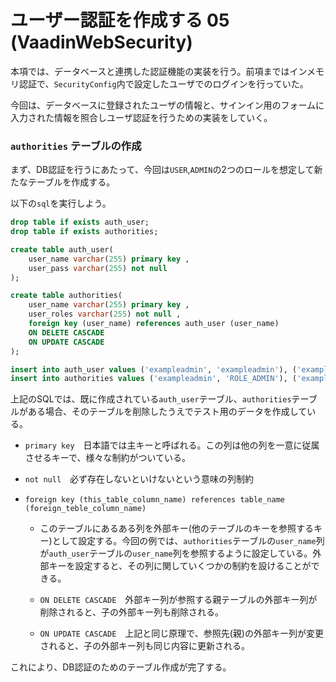 # ユーザー認証を作成する 05 (VaadinWebSecurity)

本項では、データベースと連携した認証機能の実装を行う。前項まではインメモリ認証で、`SecurityConfig`内で設定したユーザでのログインを行っていた。<br>

今回は、データベースに登録されたユーザの情報と、サインイン用のフォームに入力された情報を照合しユーザ認証を行うための実装をしていく。

### `authorities` テーブルの作成

まず、DB認証を行うにあたって、今回は`USER`,`ADMIN`の2つのロールを想定して新たなテーブルを作成する。<br>

以下の`sql`を実行しよう。

```sql
drop table if exists auth_user;
drop table if exists authorities;

create table auth_user(
    user_name varchar(255) primary key ,
    user_pass varchar(255) not null
);

create table authorities(
    user_name varchar(255) primary key ,
    user_roles varchar(255) not null ,
    foreign key (user_name) references auth_user (user_name)
    ON DELETE CASCADE
    ON UPDATE CASCADE
);

insert into auth_user values ('exampleadmin', 'exampleadmin'), ('exampleuser', 'exampleuser');
insert into authorities values ('exampleadmin', 'ROLE_ADMIN'), ('exampleuser', 'ROLE_USER');
```

上記のSQLでは、既に作成されている`auth_user`テーブル、`authorities`テーブルがある場合、そのテーブルを削除したうえでテスト用のデータを作成している。
- `primary key`　日本語では主キーと呼ばれる。この列は他の列を一意に従属させるキーで、様々な制約がついている。

- `not null`　必ず存在しないといけないという意味の列制約

- `foreign key (this_table_column_name) references table_name (foreign_teble_column_name)`

  - このテーブルにあるある列を外部キー(他のテーブルのキーを参照するキー)として設定する。今回の例では、`authorities`テーブルの`user_name`列が`auth_user`テーブルの`user_name`列を参照するように設定している。外部キーを設定すると、その列に関していくつかの制約を設けることができる。

  - `ON DELETE CASCADE`　外部キー列が参照する親テーブルの外部キー列が削除されると、子の外部キー列も削除される。

  - `ON UPDATE CASCADE`　上記と同じ原理で、参照先(親)の外部キー列が変更されると、子の外部キー列も同じ内容に更新される。

これにより、DB認証のためのテーブル作成が完了する。


### 